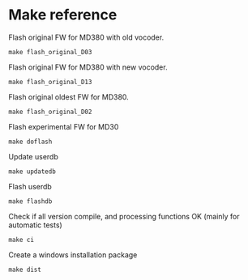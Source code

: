 
# Make reference

Flash original FW for MD380 with old vocoder.

    make flash_original_D03

Flash original FW for MD380 with new vocoder.

    make flash_original_D13

Flash original oldest FW for MD380.

    make flash_original_D02

Flash experimental FW for MD30

    make doflash

Update userdb

    make updatedb

Flash userdb

    make flashdb

Check if all version compile, and processing functions OK (mainly for automatic tests)

    make ci

Create a windows installation package

    make dist

